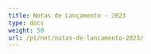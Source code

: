 ```yaml
---
title: Notas de Lançamento - 2023
type: docs
weight: 50
url: /pt/net/notas-de-lancamento-2023/
---
```

